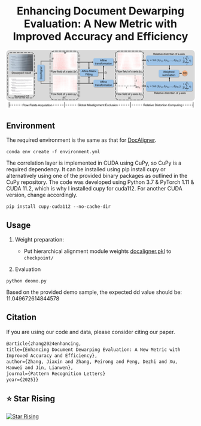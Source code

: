 
<div align=center>

# Enhancing Document Dewarping Evaluation: A New Metric with Improved Accuracy and Efficiency


</div>

<p align="center">
  <img src="img/pipeline.jpg" width='800'>
</p>


## Environment
The required environment is the same as that for [DocAligner](https://github.com/ZZZHANG-jx/DocAligner).
```
conda env create -f environment.yml
```
The correlation layer is implemented in CUDA using CuPy, so CuPy is a required dependency. It can be installed using pip install cupy or alternatively using one of the provided binary packages as outlined in the CuPy repository. The code was developed using Python 3.7 & PyTorch 1.11 & CUDA 11.2, which is why I installed cupy for cuda112. For another CUDA version, change accordingly.
```
pip install cupy-cuda112 --no-cache-dir
``` 

## Usage
1. Weight preparation:
    * Put hierarchical alignment module weights [docaligner.pkl](https://1drv.ms/f/s!Ak15mSdV3Wy4ibRvLXIMbJoIzkpSpQ?e=mkiGBp) to `checkpoint/`

2. Evaluation
```
python deomo.py
```

Based on the provided demo sample, the expected dd value should be: 11.049672614844578




## Citation
If you are using our code and data, please consider citing our paper.
```
@article{zhang2024enhancing,
title={Enhancing Document Dewarping Evaluation: A New Metric with Improved Accuracy and Efficiency},
author={Zhang, Jiaxin and Zhang, Peirong and Peng, Dezhi and Xu, Haowei and Jin, Lianwen},
journal={Pattern Recognition Letters}
year={2025}}
```


## ⭐ Star Rising
[![Star Rising](https://api.star-history.com/svg?repos=ZZZHANG-jx/DocAligner-Distortion&type=Timeline)](https://star-history.com/#ZZZHANG-jx/DocAligner-Distortion&Timeline)
